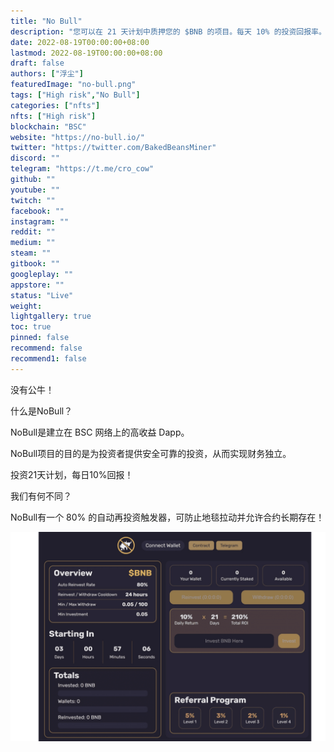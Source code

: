 ```yaml
---
title: "No Bull"
description: "您可以在 21 天计划中质押您的 $BNB 的项目。每天 10% 的投资回报率。80% 自动再投资回到您的账户提款！"
date: 2022-08-19T00:00:00+08:00
lastmod: 2022-08-19T00:00:00+08:00
draft: false
authors: ["浮尘"]
featuredImage: "no-bull.png"
tags: ["High risk","No Bull"]
categories: ["nfts"]
nfts: ["High risk"]
blockchain: "BSC"
website: "https://no-bull.io/"
twitter: "https://twitter.com/BakedBeansMiner"
discord: ""
telegram: "https://t.me/cro_cow"
github: ""
youtube: ""
twitch: ""
facebook: ""
instagram: ""
reddit: ""
medium: ""
steam: ""
gitbook: ""
googleplay: ""
appstore: ""
status: "Live"
weight: 
lightgallery: true
toc: true
pinned: false
recommend: false
recommend1: false
---
```

没有公牛！

什么是NoBull？

NoBull是建立在 BSC 网络上的高收益 Dapp。

NoBull项目的目的是为投资者提供安全可靠的投资，从而实现财务独立。

投资21天计划，每日10%回报！ 

我们有何不同？

NoBull有一个 80% 的自动再投资触发器，可防止地毯拉动并允许合约长期存在！

![1](1564646845651.png)